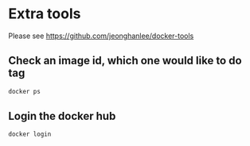 # Extra tools

Please see <https://github.com/jeonghanlee/docker-tools>

## Check an image id, which one would like to do tag

```bash
docker ps
```

## Login the docker hub

```bash
docker login
```